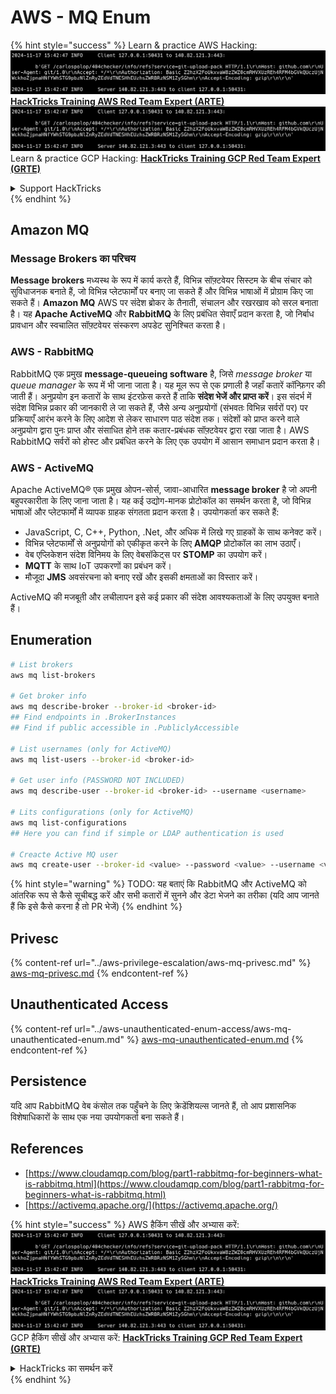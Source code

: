 # AWS - MQ Enum

{% hint style="success" %}
Learn & practice AWS Hacking:<img src="../../../.gitbook/assets/image (1).png" alt="" data-size="line">[**HackTricks Training AWS Red Team Expert (ARTE)**](https://training.hacktricks.xyz/courses/arte)<img src="../../../.gitbook/assets/image (1).png" alt="" data-size="line">\
Learn & practice GCP Hacking: <img src="../../../.gitbook/assets/image (2).png" alt="" data-size="line">[**HackTricks Training GCP Red Team Expert (GRTE)**<img src="../../../.gitbook/assets/image (2).png" alt="" data-size="line">](https://training.hacktricks.xyz/courses/grte)

<details>

<summary>Support HackTricks</summary>

* Check the [**subscription plans**](https://github.com/sponsors/carlospolop)!
* **Join the** 💬 [**Discord group**](https://discord.gg/hRep4RUj7f) or the [**telegram group**](https://t.me/peass) or **follow** us on **Twitter** 🐦 [**@hacktricks\_live**](https://twitter.com/hacktricks\_live)**.**
* **Share hacking tricks by submitting PRs to the** [**HackTricks**](https://github.com/carlospolop/hacktricks) and [**HackTricks Cloud**](https://github.com/carlospolop/hacktricks-cloud) github repos.

</details>
{% endhint %}

## Amazon MQ

### Message Brokers का परिचय

**Message brokers** मध्यस्थ के रूप में कार्य करते हैं, विभिन्न सॉफ़्टवेयर सिस्टम के बीच संचार को सुविधाजनक बनाते हैं, जो विभिन्न प्लेटफार्मों पर बनाए जा सकते हैं और विभिन्न भाषाओं में प्रोग्राम किए जा सकते हैं। **Amazon MQ** AWS पर संदेश ब्रोकर के तैनाती, संचालन और रखरखाव को सरल बनाता है। यह **Apache ActiveMQ** और **RabbitMQ** के लिए प्रबंधित सेवाएँ प्रदान करता है, जो निर्बाध प्रावधान और स्वचालित सॉफ़्टवेयर संस्करण अपडेट सुनिश्चित करता है।

### AWS - RabbitMQ

RabbitMQ एक प्रमुख **message-queueing software** है, जिसे _message broker_ या _queue manager_ के रूप में भी जाना जाता है। यह मूल रूप से एक प्रणाली है जहाँ कतारें कॉन्फ़िगर की जाती हैं। अनुप्रयोग इन कतारों के साथ इंटरफ़ेस करते हैं ताकि **संदेश भेजें और प्राप्त करें**। इस संदर्भ में संदेश विभिन्न प्रकार की जानकारी ले जा सकते हैं, जैसे अन्य अनुप्रयोगों (संभवतः विभिन्न सर्वरों पर) पर प्रक्रियाएँ आरंभ करने के लिए आदेश से लेकर साधारण पाठ संदेश तक। संदेशों को प्राप्त करने वाले अनुप्रयोग द्वारा पुनः प्राप्त और संसाधित होने तक कतार-प्रबंधक सॉफ़्टवेयर द्वारा रखा जाता है। AWS RabbitMQ सर्वरों को होस्ट और प्रबंधित करने के लिए एक उपयोग में आसान समाधान प्रदान करता है।

### AWS - ActiveMQ

Apache ActiveMQ® एक प्रमुख ओपन-सोर्स, जावा-आधारित **message broker** है जो अपनी बहुपरकारीता के लिए जाना जाता है। यह कई उद्योग-मानक प्रोटोकॉल का समर्थन करता है, जो विभिन्न भाषाओं और प्लेटफार्मों में व्यापक ग्राहक संगतता प्रदान करता है। उपयोगकर्ता कर सकते हैं:

* JavaScript, C, C++, Python, .Net, और अधिक में लिखे गए ग्राहकों के साथ कनेक्ट करें।
* विभिन्न प्लेटफार्मों से अनुप्रयोगों को एकीकृत करने के लिए **AMQP** प्रोटोकॉल का लाभ उठाएँ।
* वेब एप्लिकेशन संदेश विनिमय के लिए वेबसॉकेट्स पर **STOMP** का उपयोग करें।
* **MQTT** के साथ IoT उपकरणों का प्रबंधन करें।
* मौजूदा **JMS** अवसंरचना को बनाए रखें और इसकी क्षमताओं का विस्तार करें।

ActiveMQ की मजबूती और लचीलापन इसे कई प्रकार की संदेश आवश्यकताओं के लिए उपयुक्त बनाते हैं।

## Enumeration
```bash
# List brokers
aws mq list-brokers

# Get broker info
aws mq describe-broker --broker-id <broker-id>
## Find endpoints in .BrokerInstances
## Find if public accessible in .PubliclyAccessible

# List usernames (only for ActiveMQ)
aws mq list-users --broker-id <broker-id>

# Get user info (PASSWORD NOT INCLUDED)
aws mq describe-user --broker-id <broker-id> --username <username>

# Lits configurations (only for ActiveMQ)
aws mq list-configurations
## Here you can find if simple or LDAP authentication is used

# Creacte Active MQ user
aws mq create-user --broker-id <value> --password <value> --username <value> --console-access
```
{% hint style="warning" %}
TODO: यह बताएं कि RabbitMQ और ActiveMQ को आंतरिक रूप से कैसे सूचीबद्ध करें और सभी कतारों में सुनने और डेटा भेजने का तरीका (यदि आप जानते हैं कि इसे कैसे करना है तो PR भेजें)
{% endhint %}

## Privesc

{% content-ref url="../aws-privilege-escalation/aws-mq-privesc.md" %}
[aws-mq-privesc.md](../aws-privilege-escalation/aws-mq-privesc.md)
{% endcontent-ref %}

## Unauthenticated Access

{% content-ref url="../aws-unauthenticated-enum-access/aws-mq-unauthenticated-enum.md" %}
[aws-mq-unauthenticated-enum.md](../aws-unauthenticated-enum-access/aws-mq-unauthenticated-enum.md)
{% endcontent-ref %}

## Persistence

यदि आप RabbitMQ वेब कंसोल तक पहुँचने के लिए क्रेडेंशियल्स जानते हैं, तो आप प्रशासनिक विशेषाधिकारों के साथ एक नया उपयोगकर्ता बना सकते हैं।

## References

* [https://www.cloudamqp.com/blog/part1-rabbitmq-for-beginners-what-is-rabbitmq.html](https://www.cloudamqp.com/blog/part1-rabbitmq-for-beginners-what-is-rabbitmq.html)
* [https://activemq.apache.org/](https://activemq.apache.org/)

{% hint style="success" %}
AWS हैकिंग सीखें और अभ्यास करें:<img src="../../../.gitbook/assets/image (1).png" alt="" data-size="line">[**HackTricks Training AWS Red Team Expert (ARTE)**](https://training.hacktricks.xyz/courses/arte)<img src="../../../.gitbook/assets/image (1).png" alt="" data-size="line">\
GCP हैकिंग सीखें और अभ्यास करें: <img src="../../../.gitbook/assets/image (2).png" alt="" data-size="line">[**HackTricks Training GCP Red Team Expert (GRTE)**<img src="../../../.gitbook/assets/image (2).png" alt="" data-size="line">](https://training.hacktricks.xyz/courses/grte)

<details>

<summary>HackTricks का समर्थन करें</summary>

* [**सदस्यता योजनाएँ**](https://github.com/sponsors/carlospolop) देखें!
* **💬 [**Discord समूह**](https://discord.gg/hRep4RUj7f) या [**telegram समूह**](https://t.me/peass) में शामिल हों या **Twitter** 🐦 [**@hacktricks\_live**](https://twitter.com/hacktricks\_live)** पर हमें **फॉलो** करें।**
* **हैकिंग ट्रिक्स साझा करें और [**HackTricks**](https://github.com/carlospolop/hacktricks) और [**HackTricks Cloud**](https://github.com/carlospolop/hacktricks-cloud) गिटहब रिपोजिटरी में PR सबमिट करें।**

</details>
{% endhint %}
